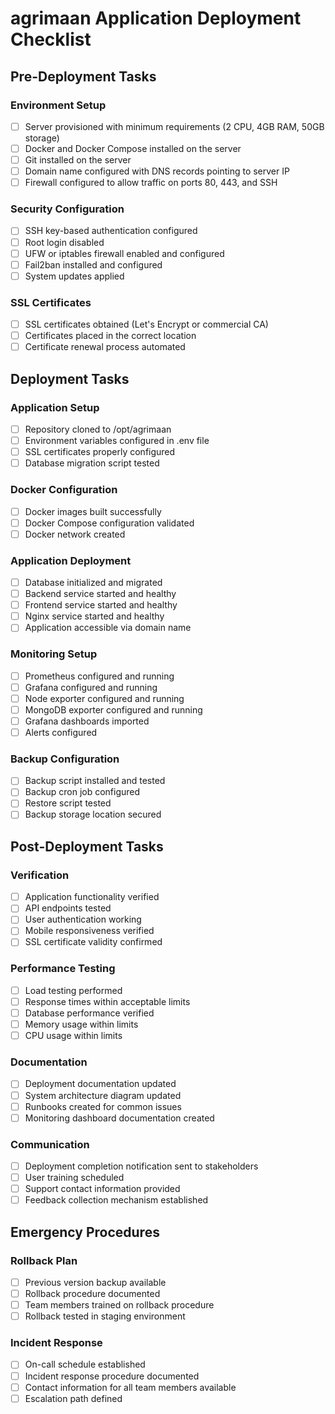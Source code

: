 # agrimaan Application Deployment Checklist

## Pre-Deployment Tasks

### Environment Setup
- [ ] Server provisioned with minimum requirements (2 CPU, 4GB RAM, 50GB storage)
- [ ] Docker and Docker Compose installed on the server
- [ ] Git installed on the server
- [ ] Domain name configured with DNS records pointing to server IP
- [ ] Firewall configured to allow traffic on ports 80, 443, and SSH

### Security Configuration
- [ ] SSH key-based authentication configured
- [ ] Root login disabled
- [ ] UFW or iptables firewall enabled and configured
- [ ] Fail2ban installed and configured
- [ ] System updates applied

### SSL Certificates
- [ ] SSL certificates obtained (Let's Encrypt or commercial CA)
- [ ] Certificates placed in the correct location
- [ ] Certificate renewal process automated

## Deployment Tasks

### Application Setup
- [ ] Repository cloned to /opt/agrimaan
- [ ] Environment variables configured in .env file
- [ ] SSL certificates properly configured
- [ ] Database migration script tested

### Docker Configuration
- [ ] Docker images built successfully
- [ ] Docker Compose configuration validated
- [ ] Docker network created

### Application Deployment
- [ ] Database initialized and migrated
- [ ] Backend service started and healthy
- [ ] Frontend service started and healthy
- [ ] Nginx service started and healthy
- [ ] Application accessible via domain name

### Monitoring Setup
- [ ] Prometheus configured and running
- [ ] Grafana configured and running
- [ ] Node exporter configured and running
- [ ] MongoDB exporter configured and running
- [ ] Grafana dashboards imported
- [ ] Alerts configured

### Backup Configuration
- [ ] Backup script installed and tested
- [ ] Backup cron job configured
- [ ] Restore script tested
- [ ] Backup storage location secured

## Post-Deployment Tasks

### Verification
- [ ] Application functionality verified
- [ ] API endpoints tested
- [ ] User authentication working
- [ ] Mobile responsiveness verified
- [ ] SSL certificate validity confirmed

### Performance Testing
- [ ] Load testing performed
- [ ] Response times within acceptable limits
- [ ] Database performance verified
- [ ] Memory usage within limits
- [ ] CPU usage within limits

### Documentation
- [ ] Deployment documentation updated
- [ ] System architecture diagram updated
- [ ] Runbooks created for common issues
- [ ] Monitoring dashboard documentation created

### Communication
- [ ] Deployment completion notification sent to stakeholders
- [ ] User training scheduled
- [ ] Support contact information provided
- [ ] Feedback collection mechanism established

## Emergency Procedures

### Rollback Plan
- [ ] Previous version backup available
- [ ] Rollback procedure documented
- [ ] Team members trained on rollback procedure
- [ ] Rollback tested in staging environment

### Incident Response
- [ ] On-call schedule established
- [ ] Incident response procedure documented
- [ ] Contact information for all team members available
- [ ] Escalation path defined